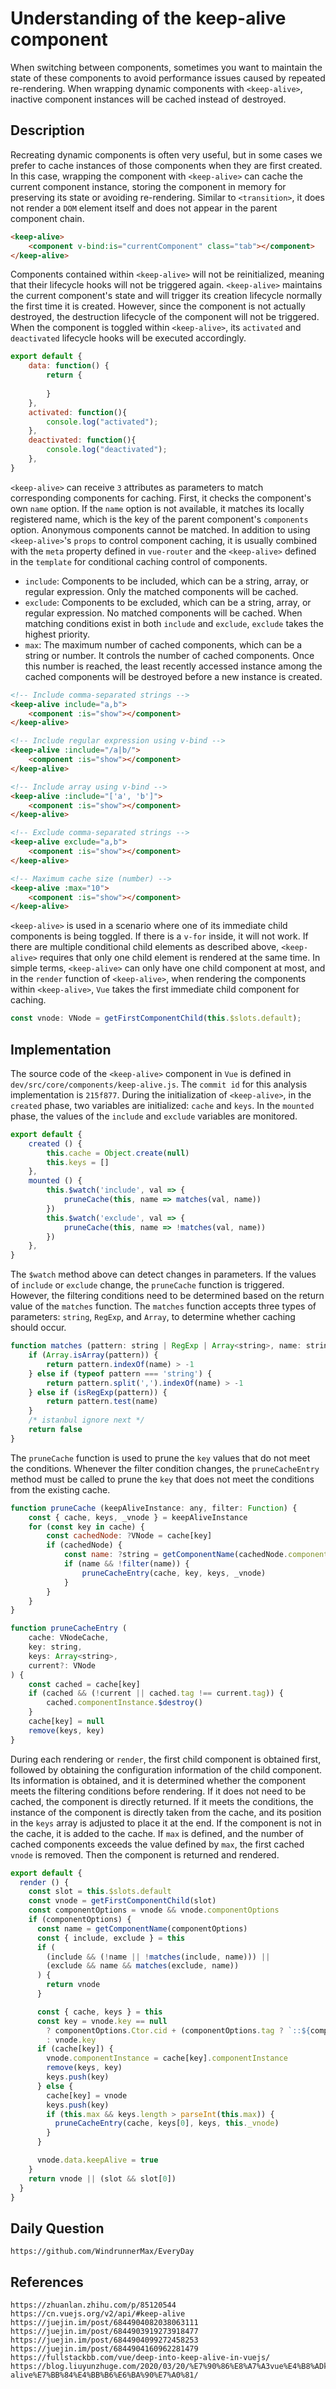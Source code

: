 # Understanding of the keep-alive component

When switching between components, sometimes you want to maintain the state of these components to avoid performance issues caused by repeated re-rendering. When wrapping dynamic components with `<keep-alive>`, inactive component instances will be cached instead of destroyed.

## Description
Recreating dynamic components is often very useful, but in some cases we prefer to cache instances of those components when they are first created. In this case, wrapping the component with `<keep-alive>` can cache the current component instance, storing the component in memory for preserving its state or avoiding re-rendering. Similar to `<transition>`, it does not render a `DOM` element itself and does not appear in the parent component chain.

```html
<keep-alive>
    <component v-bind:is="currentComponent" class="tab"></component>
</keep-alive>
```

Components contained within `<keep-alive>` will not be reinitialized, meaning that their lifecycle hooks will not be triggered again. `<keep-alive>` maintains the current component's state and will trigger its creation lifecycle normally the first time it is created. However, since the component is not actually destroyed, the destruction lifecycle of the component will not be triggered. When the component is toggled within `<keep-alive>`, its `activated` and `deactivated` lifecycle hooks will be executed accordingly.

```javascript
export default {
    data: function() {
        return {
        
        }
    },
    activated: function(){
        console.log("activated");
    },
    deactivated: function(){
        console.log("deactivated");
    },
}
```

`<keep-alive>` can receive `3` attributes as parameters to match corresponding components for caching. First, it checks the component's own `name` option. If the `name` option is not available, it matches its locally registered name, which is the key of the parent component's `components` option. Anonymous components cannot be matched. In addition to using `<keep-alive>`'s `props` to control component caching, it is usually combined with the `meta` property defined in `vue-router` and the `<keep-alive>` defined in the `template` for conditional caching control of components.
* `include`: Components to be included, which can be a string, array, or regular expression. Only the matched components will be cached.
* `exclude`: Components to be excluded, which can be a string, array, or regular expression. No matched components will be cached. When matching conditions exist in both `include` and `exclude`, `exclude` takes the highest priority.
* `max`: The maximum number of cached components, which can be a string or number. It controls the number of cached components. Once this number is reached, the least recently accessed instance among the cached components will be destroyed before a new instance is created.

```html
<!-- Include comma-separated strings -->
<keep-alive include="a,b">
    <component :is="show"></component>
</keep-alive>

<!-- Include regular expression using v-bind -->
<keep-alive :include="/a|b/">
    <component :is="show"></component>
</keep-alive>

<!-- Include array using v-bind -->
<keep-alive :include="['a', 'b']">
    <component :is="show"></component>
</keep-alive>

<!-- Exclude comma-separated strings -->
<keep-alive exclude="a,b">
    <component :is="show"></component>
</keep-alive>

<!-- Maximum cache size (number) -->
<keep-alive :max="10">
    <component :is="show"></component>
</keep-alive>
```

`<keep-alive>` is used in a scenario where one of its immediate child components is being toggled. If there is a `v-for` inside, it will not work. If there are multiple conditional child elements as described above, `<keep-alive>` requires that only one child element is rendered at the same time. In simple terms, `<keep-alive>` can only have one child component at most, and in the `render` function of `<keep-alive>`, when rendering the components within `<keep-alive>`, `Vue` takes the first immediate child component for caching.

```javascript
const vnode: VNode = getFirstComponentChild(this.$slots.default);
```


## Implementation
The source code of the `<keep-alive>` component in `Vue` is defined in `dev/src/core/components/keep-alive.js`. The `commit id` for this analysis implementation is `215f877`.
During the initialization of `<keep-alive>`, in the `created` phase, two variables are initialized: `cache` and `keys`. In the `mounted` phase, the values of the `include` and `exclude` variables are monitored. 

```javascript
export default {
    created () {
        this.cache = Object.create(null)
        this.keys = []
    },
    mounted () {
        this.$watch('include', val => {
            pruneCache(this, name => matches(val, name))
        })
        this.$watch('exclude', val => {
            pruneCache(this, name => !matches(val, name))
        })
    },
}
```
The `$watch` method above can detect changes in parameters. If the values of `include` or `exclude` change, the `pruneCache` function is triggered. However, the filtering conditions need to be determined based on the return value of the `matches` function. The `matches` function accepts three types of parameters: `string`, `RegExp`, and `Array`, to determine whether caching should occur.

```javascript
function matches (pattern: string | RegExp | Array<string>, name: string): boolean {
    if (Array.isArray(pattern)) {
        return pattern.indexOf(name) > -1
    } else if (typeof pattern === 'string') {
        return pattern.split(',').indexOf(name) > -1
    } else if (isRegExp(pattern)) {
        return pattern.test(name)
    }
    /* istanbul ignore next */
    return false
}
```
The `pruneCache` function is used to prune the `key` values that do not meet the conditions. Whenever the filter condition changes, the `pruneCacheEntry` method must be called to prune the `key` that does not meet the conditions from the existing cache.

```javascript
function pruneCache (keepAliveInstance: any, filter: Function) {
    const { cache, keys, _vnode } = keepAliveInstance
    for (const key in cache) {
        const cachedNode: ?VNode = cache[key]
        if (cachedNode) {
            const name: ?string = getComponentName(cachedNode.componentOptions)
            if (name && !filter(name)) {
                pruneCacheEntry(cache, key, keys, _vnode)
            }
        }
    }
}

function pruneCacheEntry (
    cache: VNodeCache,
    key: string,
    keys: Array<string>,
    current?: VNode
) {
    const cached = cache[key]
    if (cached && (!current || cached.tag !== current.tag)) {
        cached.componentInstance.$destroy()
    }
    cache[key] = null
    remove(keys, key)
}
```

During each rendering or `render`, the first child component is obtained first, followed by obtaining the configuration information of the child component. Its information is obtained, and it is determined whether the component meets the filtering conditions before rendering. If it does not need to be cached, the component is directly returned. If it meets the conditions, the instance of the component is directly taken from the cache, and its position in the `keys` array is adjusted to place it at the end. If the component is not in the cache, it is added to the cache. If `max` is defined, and the number of cached components exceeds the value defined by `max`, the first cached `vnode` is removed. Then the component is returned and rendered.

```javascript
export default {
  render () {
    const slot = this.$slots.default
    const vnode = getFirstComponentChild(slot)
    const componentOptions = vnode && vnode.componentOptions
    if (componentOptions) {
      const name = getComponentName(componentOptions)
      const { include, exclude } = this
      if (
        (include && (!name || !matches(include, name))) ||
        (exclude && name && matches(exclude, name))
      ) {
        return vnode
      }

      const { cache, keys } = this
      const key = vnode.key == null
        ? componentOptions.Ctor.cid + (componentOptions.tag ? `::${componentOptions.tag}` : '')
        : vnode.key
      if (cache[key]) {
        vnode.componentInstance = cache[key].componentInstance
        remove(keys, key)
        keys.push(key)
      } else {
        cache[key] = vnode
        keys.push(key)
        if (this.max && keys.length > parseInt(this.max)) {
          pruneCacheEntry(cache, keys[0], keys, this._vnode)
        }
      }

      vnode.data.keepAlive = true
    }
    return vnode || (slot && slot[0])
  }
}
```

## Daily Question

```
https://github.com/WindrunnerMax/EveryDay
```

## References

```
https://zhuanlan.zhihu.com/p/85120544
https://cn.vuejs.org/v2/api/#keep-alive
https://juejin.im/post/6844904082038063111
https://juejin.im/post/6844903919273918477
https://juejin.im/post/6844904099272458253
https://juejin.im/post/6844904160962281479
https://fullstackbb.com/vue/deep-into-keep-alive-in-vuejs/
https://blog.liuyunzhuge.com/2020/03/20/%E7%90%86%E8%A7%A3vue%E4%B8%ADkeep-alive%E7%BB%84%E4%BB%B6%E6%BA%90%E7%A0%81/
```